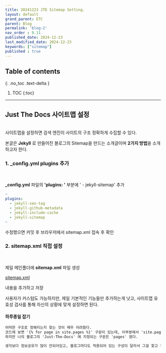 ```yaml
---
title: 20241223 JTD Sitemap Setting.
layout: default
grand_parent: ETC
parent: Blog
permalink: 'blog-2'
nav_order : 9.11
published_date: 2024-12-23
last_modified_date: 2024-12-23
keywords: ["sitemap"]
published : true
---
```

## Table of contents
{: .no_toc .text-delta }

1. TOC
{:toc}
---

<!-- 글의 제목은 ##
    나머지 큰 제목은 ###
    이후 나머지는 4개이상 -->

## Just The Docs 사이트맵 설정
<br>
사이트맵을 설정하면 검색 엔진이 사이트의 구조 정확하게 수집할 수 있다.
<br>

본글은 **Jekyll** 로 만들어진 블로그의 Sitemap을 만드는 소개글이며 **2가지 방법**을 소개하고자 한다. 

### 1. _config.yml plugins 추가
<br>

**_config.yml** 파일의 **'plugins: '** 부분에 '  - jekyll-sitemap' 추가

```yml
~
plugins:
  - jekyll-seo-tag
  - jekyll-github-metadata
  - jekyll-include-cache
  - jekyll-sitemap
~
```

수정했으면 커밋 후 브라우저에서 sitemap.xml 접속 후 확인

### 2. sitemap.xml 직접 설정
<br>

제일 메인폴더에 **sitemap.xml** 파일 생성

[sitemap.xml](https://raw.githubusercontent.com/pozuhtuhv/pozuhtuhv.github.io/refs/heads/main/sitemap.xml)

내용을 추가하고 저장<br>

사용자가 커스텀도 가능하지만, 제일 기본적인 기능들만 추가하는게 낫고, 사이트맵 유효성 검사를 통해 자신의 상황에 맞게 설정하면 된다.

#### 하루종일 잡기
```html
어떠한 구조로 정해지는지 찾는 것이 매우 어려웠다.
코드에 보면 '{% for page in site.pages %}' 구문이 있는데, 이부분에서 'site.pages' 를 쓰는게 있고 'site.docs' 나 'site.posts' 가 있었다. 
하지만 나의 블로그의 'Just-The-Docs' 에 지정되는 구문은 'pages' 였다.

생각보다 정보공유가 많이 안되어있고, 블로그마다도 적용되어 있는 구성이 달라서 그걸 찾고 적용하느라 많은 시간을 보낸거같다.
```